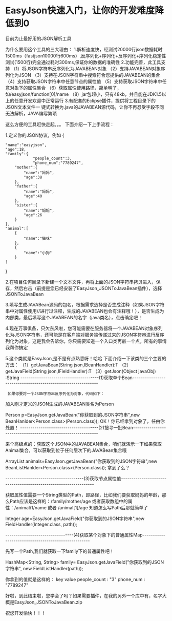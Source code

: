 EasyJson快速入门，让你的开发难度降低到0
===========================================================

目前为止最好用的JSON解析工具

为什么要用这个工具的三大理由：
          1.解析速度快，经测试20000行json数据耗时1500ms（fastjson10000行600ms）,反序列化+序列化+反序列化+序列化稳定性测试(1500行)完全通过耗时300ms,保证你的数据的准确性
          2.功能完善，此工具支持
                    （1）将JSON字符串反序列化为JAVABEAN对象
                    （2）支持JAVABEAN对象序列化为JSON
                    （3）支持在JSON字符串中搜索符合您提供的JAVABEAN的集合
                    （4）支持获取JSON字符串中任意节点的属性值
                    （5）支持获取JSON字符串中任意对象下的属性集合
                    （6）获取属性使用路径，简单明了，如/easyjson/function[0]/name
                    （8）jar包超小，只有48kb，并且能在JDK1.5以上的任意开发欢迎中正常运行
         3.有配套的Eclipse插件，提供将工程目录下的JSON文本文件一                      键式转换为.java的JAVABEAN源代码，让你不再忍受字段不同无法解析，JAVA编写繁琐


这么方便的工具赶快走起。。。
下面介绍一下上手流程：

1.定义你的JSON协议，例如
{

	"name":"easyjson",
	"age":18,
	"family":{
                "people_count":3,
                "phone_num";"7789247",
		"mother":{
			"name":"妈妈",
			"age":38
		},
		"father":{
			"name":"妈妈",
			"age":40
		},
		"sister":{
			"name":"姐姐",
			"age":26
		}
	},
	"animal":[
		{
			"name":"猫咪"
		},
		{
			"name":"小狗"
		}
	]
}

2.在项目任何目录下新建一个文本文件，再将上面的JSON字符串拷贝进入，保存，然后右击（前提是您已经安装了EasyJson_JSONToJavaBean插件），选择JSONToJavaBean

3.填写生成JAVABean源码的包名，根据需求选择是否生成注释（如果JSON字符串中对属性使用//进行过注释，生成的JAVABEAN也会有注释哦！），是否生成为内部类，最后填写这个JAVABEAN的名字（java类名），点击确定吧！

4.现在万事俱备，只欠东风啦，您可能需要在服务器将一个JAVABEAN对象序列化为JSON字符串，还可能是在客户端对服务端传递过来的JSON字符串进行反序列化为对象，这是我会告诉你，你只需要知道一个入口类再敲一个点，所有的事情我帮你搞定

5.这个类就是EasyJson,是不是有点熟悉呀！哈哈
      下面介绍一下该类的三个主要的方法：
       （1）getJavaBean(String json,IBeanHandler<T>):T
       （2）getJavaField(String json,IFieldHandler<T>):T
       （3）getJson(Object javaObj) :String
--------------------------------------(1)获取单个Bean-------------------------------------------------------------

     如果你要将一个JSON字符串反序列化为对象，代码如下：
加入刚才定义的JSON生成的JAVABEAN类名为Person

Person p=EasyJson.getJavaBean("你获取到的JSON字符串",new BeanHanlder<Person.class>(Person.class));
   OK！你已经拿到对象了，任由你处置！
--------------------------------------(2)搜寻一批Bean-------------------------------------------------------------

来个高级点的：获取这个JSON中的JAVABEAN集合，咱们就演示一下如果获取Animal集合，可以获取到位于任何层次下的JAVABean集合哦

ArrayList<Animal> animals=EasyJson.getJavaBean("你获取到的JSON字符串",new BeanListHanlder<Person.class>(Person.class));
   拿到了么？

--------------------------------------(3)获取节点属性值-----------------------------------------------------------------

获取属性值需要一个String类型的Path，即路径，比如我们要获取妈妈的年龄，那么Path应该是这样的：/family/mother/age
或者获取数组中的属性：/animal/1/name 或者 /animal[1]/age
知道怎么写Path后那就简单了

Integer age=EasyJson.getJavaField("你获取到的JSON字符串",new FieldHandler<Integer>(Integer.class, path));

---------------------------------(4)获取某个对象下的普通属性Map----------------------------------------------------

先写一个Path,我们就获取一下family下的普通属性吧！

HashMap<String, String> family= EasyJson.getJavaField("你获取到的JSON字符串", new FieldListHandler(path));

你拿到的值就是这样的：
       key            value
people_count :         "3"
phone_num :         "7789247"


好啦，到此结束啦，您学会了吗？如果需要插件，在我的另外一个库中有，名字大概是EasyJson_JSONToJavaBean.zip

祝您开发愉快！！！
